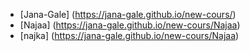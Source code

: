   - [Jana-Gale] (https://jana-gale.github.io/new-cours/)
  - [Najaa] (https://jana-gale.github.io/new-cours/Najaa)
  - [najka] (https://jana-gale.github.io/new-cours/Najaa)